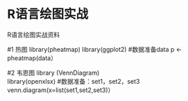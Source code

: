 # R语言绘图实战
R语言绘图实战资料

#1 热图
library(pheatmap)
library(ggplot2)
#数据准备data
p <- pheatmap(data）

#2 韦恩图
library (VennDiagram)  
library(openxlsx)
#数据准备：set1，set2，set3
venn.diagram(x=list(set1,set2,set3)）
